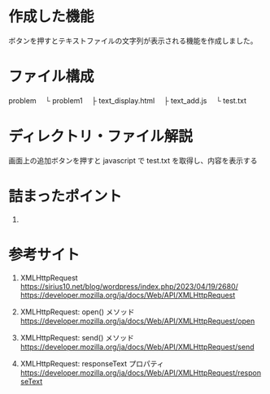 # 作成した機能
ボタンを押すとテキストファイルの文字列が表示される機能を作成しました。

# ファイル構成
problem
　└ problem1
    　├ text_display.html
    　├ text_add.js
    　└ test.txt

# ディレクトリ・ファイル解説
画面上の追加ボタンを押すと
javascript で test.txt を取得し、内容を表示する

# 詰まったポイント

1. 

# 参考サイト

1. XMLHttpRequest
https://sirius10.net/blog/wordpress/index.php/2023/04/19/2680/
https://developer.mozilla.org/ja/docs/Web/API/XMLHttpRequest

2. XMLHttpRequest: open() メソッド
https://developer.mozilla.org/ja/docs/Web/API/XMLHttpRequest/open

3. XMLHttpRequest: send() メソッド
https://developer.mozilla.org/ja/docs/Web/API/XMLHttpRequest/send

4. XMLHttpRequest: responseText プロパティ
https://developer.mozilla.org/ja/docs/Web/API/XMLHttpRequest/responseText
